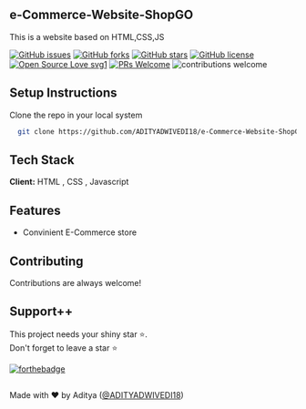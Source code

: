 ## e-Commerce-Website-ShopGO

This is a website based on HTML,CSS,JS

[![GitHub issues](https://img.shields.io/github/issues/ADITYADWIVEDI18/e-Commerce-Website-ShopGO-)](https://github.com/ADITYADWIVEDI18/e-Commerce-Website-ShopGO-/issues)
[![GitHub forks](https://img.shields.io/github/forks/ADITYADWIVEDI18/e-Commerce-Website-ShopGO-)](https://github.com/ADITYADWIVEDI18/e-Commerce-Website-ShopGO-/network)
[![GitHub stars](https://img.shields.io/github/stars/ADITYADWIVEDI18/e-Commerce-Website-ShopGO-)](https://github.com/ADITYADWIVEDI18/e-Commerce-Website-ShopGO-/stargazers)
[![GitHub license](https://img.shields.io/github/license/ADITYADWIVEDI18/e-Commerce-Website-ShopGO-)](https://github.com/ADITYADWIVEDI18/e-Commerce-Website-ShopGO-/blob/main/LICENSE)
[![Open Source Love svg1](https://badges.frapsoft.com/os/v1/open-source.svg?v=103)](https://github.com/ellerbrock/open-source-badges/) [![PRs Welcome](https://img.shields.io/badge/PRs-welcome-brightgreen.svg?style=flat-square)](http://makeapullrequest.com) ![contributions welcome](https://img.shields.io/static/v1.svg?label=Contributions&message=Welcome&color=0059b3&style=flat-square) 
<br>

## Setup Instructions

Clone the repo in your local system

```bash
  git clone https://github.com/ADITYADWIVEDI18/e-Commerce-Website-ShopGO-
```

## Tech Stack

**Client:** HTML , CSS , Javascript

## Features

- Convinient E-Commerce store 

## Contributing

Contributions are always welcome!


## Support++

This project needs your shiny star ⭐.   
Don't forget to leave a star ⭐️

[![forthebadge](https://forthebadge.com/images/badges/built-with-love.svg)](https://forthebadge.com)


##
Made with ❤ by Aditya ([@ADITYADWIVEDI18](https://github.com/ADITYADWIVEDI18))
